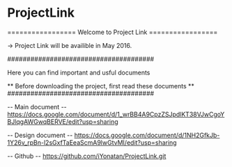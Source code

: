 # ProjectLink
================= Welcome to Project Link =================
  
  -> Project Link will be availible in May 2016.
  

######################################

Here you can find important and usful documents

** Before downloading the project, first read these documents **
######################################

-- Main document --
https://docs.google.com/document/d/1_wrBB4A9CpzZSJpdlKT38VJwCgoYBJlqgAWGwqBERVE/edit?usp=sharing

-- Design document --
https://docs.google.com/document/d/1NH2GfkJb-1Y26v_rpBn-l2sGxfTaEeaScmA9lwGtvMI/edit?usp=sharing

-- Github --
https://github.com/iYonatan/ProjectLink.git
